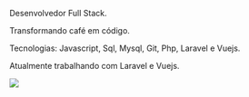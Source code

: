 <p align="left">
 Desenvolvedor Full Stack.

 Transformando café em código.

 Tecnologias: Javascript, Sql, Mysql, Git, Php, Laravel e Vuejs.

 Atualmente trabalhando com Laravel e Vuejs.
</p>

<p align="left">
  <a href="https://www.linkedin.com/in/carlos-eduardo-alves-viana" alt="Linkedin">
  <img src="https://img.shields.io/badge/-Linkedin-0e76a8?style=flat-square&logo=Linkedin&logoColor=white&link=https://www.linkedin.com/in/carlos-eduardo-alves-viana/" />
  </a>
</p>
